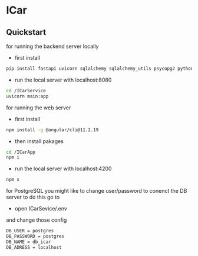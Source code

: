 # ICar


Quickstart
----------
for running the backend server locally
- first install 
```bash
pip install fastapi uvicorn sqlalchemy sqlalchemy_utils psycopg2 python-dotenv
```
- run the local server with localhost:8080
```bash
cd /ICarService
uvicorn main:app
```

for running the web server 
- first install 
```bash
npm install -g @angular/cli@11.2.19
```
- then install pakages 
```bash
cd /ICarApp
npm i
```

- run the local server with localhost:4200
```bash
npm s
```


for PostgreSQL you might like to change user/password to conenct the DB server to do this go to
- open ICarSevice/.env

and change those config
```bash
DB_USER = postgres
DB_PASSWORD = postgres
DB_NAME = db_icar
DB_ADRESS = localhost
```
